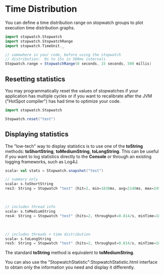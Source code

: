 # Time Distribution

You can define a time distribution range on stopwatch groups to plot execution time distribution graphs.

``` scala
import stopwatch.Stopwatch
import stopwatch.StopwatchRange
import stopwatch.TimeUnit._

// somewhere in your code, before using the stopwatch
// distribution:  0s to 15s in 500ms intervals
Stopwatch.range = StopwatchRange(0 seconds, 15 seconds, 500 millis)
```

## Resetting statistics

You may programmatically reset the values of stopwatches if your application has multiple cycles or if you want to recalibrate after the JVM ("HotSpot compiler") has had time to optimize your code.

``` scala
import stopwatch.Stopwatch

Stopwatch.reset("test")
```

## Displaying statistics

The "low-tech" way to display statistics is to use one of the __toString__ methods: __toShortString__, __toMediumString__, __toLongString__.  This can be useful if you want to log statistics directly to the __Console__ or through an existing logging frameworks, such as Log4J.

``` scala
scala> val stats = Stopwatch.snapshot("test")

// summary only
scala> s.toShortString
res3: String = Stopwatch "test" {hit=2, min=1838ms, avg=2148ms, max=2457ms, total=4296ms, stdDev=437ms}
```

<br/>

``` scala
// includes thread info
scala> s.toMediumString
res4: String = Stopwatch "test" {hits=2, throughput=0.814/s, minTime=1838ms, avgTime=2148ms, maxTime=2457ms, totalTime=4296ms, stdDev=437ms, currentThreads=0, avgThreads=1.50, maxThreads=2, first=2009-12-21 11:22:54.708 PST, last=2009-12-21 11:22:57.166 PST}
```

<br/>

``` scala
// includes threads + time distribution
scala> s.toLongString
res5: String = Stopwatch "test" {hits=2, throughput=0.814/s, minTime=1838ms, avgTime=2148ms, maxTime=2457ms, totalTime=4296ms, stdDev=437ms, currentThreads=0, avgThreads=1.50, maxThreads=2, first=2009-12-21 11:22:54.708 PST, last=2009-12-21 11:22:57.166 PST} Distribution {under=0, 0-1000ms: 0, 1000-2000ms: 1, 2000-3000ms: 1, 3000-4000ms: 0, 4000-5000ms: 0, 5000-6000ms: 0, 6000-7000ms: 0, 7000-8000ms: 0, 8000-9000ms: 0, 9000-10000ms: 0, over=0}
```

The standard __toString__ method is equivalent to __toMediumString__.

You can also use the "StopwatchStatistic":StopwatchStatistic.html interface to obtain only the information you need and display it differently.
